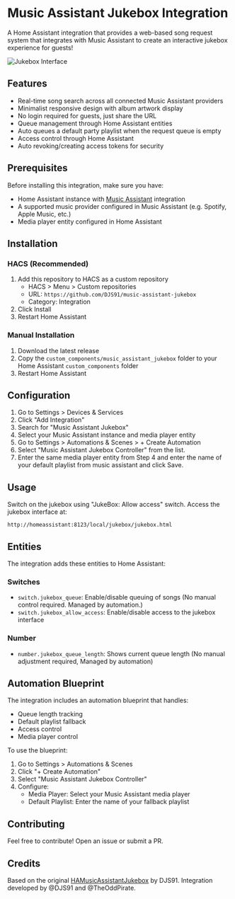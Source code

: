 # Music Assistant Jukebox Integration

A Home Assistant integration that provides a web-based song request system that integrates with Music Assistant to create an interactive jukebox experience for guests!

![Jukebox Interface](https://github.com/DanStennett/HAMusicAssistantJukebox/blob/main/readme_image.jpg?raw=true)

## Features
- Real-time song search across all connected Music Assistant providers
- Minimalist responsive design with album artwork display
- No login required for guests, just share the URL
- Queue management through Home Assistant entities
- Auto queues a default party playlist when the request queue is empty
- Access control through Home Assistant
- Auto revoking/creating access tokens for security

## Prerequisites

Before installing this integration, make sure you have:
- Home Assistant instance with [Music Assistant](https://github.com/music-assistant/hass-music-assistant) integration
- A supported music provider configured in Music Assistant (e.g. Spotify, Apple Music, etc.)
- Media player entity configured in Home Assistant

## Installation

### HACS (Recommended)
1. Add this repository to HACS as a custom repository
   - HACS > Menu > Custom repositories
   - URL: `https://github.com/DJS91/music-assistant-jukebox`
   - Category: Integration
2. Click Install
3. Restart Home Assistant

### Manual Installation
1. Download the latest release
2. Copy the `custom_components/music_assistant_jukebox` folder to your Home Assistant `custom_components` folder
3. Restart Home Assistant

## Configuration

1. Go to Settings > Devices & Services
2. Click "Add Integration"
3. Search for "Music Assistant Jukebox"
4. Select your Music Assistant instance and media player entity
5. Go to Settings > Automations & Scenes > + Create Automation
6. Select "Music Assistant Jukebox Controller" from the list.
7. Enter the same media player entity from Step 4 and enter the name of your default playlist from music assistant and click Save.

## Usage
Switch on the jukebox using "JukeBox: Allow access" switch.
Access the jukebox interface at:
```
http://homeassistant:8123/local/jukebox/jukebox.html
```

## Entities
The integration adds these entities to Home Assistant:

### Switches
- `switch.jukebox_queue`: Enable/disable queuing of songs (No manual control required. Managed by automation.)
- `switch.jukebox_allow_access`: Enable/disable access to the jukebox interface

### Number
- `number.jukebox_queue_length`: Shows current queue length (No manual adjustment required, Managed by automation)


## Automation Blueprint

The integration includes an automation blueprint that handles:
- Queue length tracking
- Default playlist fallback
- Access control
- Media player control

To use the blueprint:
1. Go to Settings > Automations & Scenes
2. Click "+ Create Automation"
3. Select "Music Assistant Jukebox Controller"
4. Configure:
   - Media Player: Select your Music Assistant media player
   - Default Playlist: Enter the name of your fallback playlist

## Contributing

Feel free to contribute! Open an issue or submit a PR.

## Credits

Based on the original [HAMusicAssistantJukebox](https://github.com/DJS91/HAMusicAssistantJukebox) by DJS91.
Integration developed by @DJS91 and @TheOddPirate.

